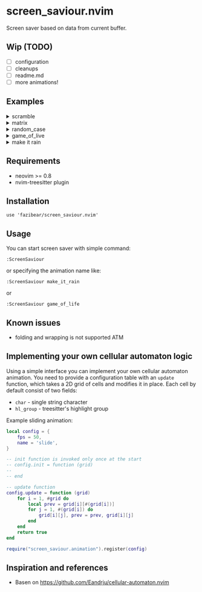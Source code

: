 # screen_saviour.nvim

Screen saver based on data from current buffer.

## Wip (TODO)
- [ ] configuration
- [ ] cleanups
- [ ] readme.md
- [ ] more animations!

## Examples

<details>
    <summary>
        scramble
    </summary>
    <a href="https://asciinema.org/a/628917" target="_blank">
        <img src="https://asciinema.org/a/628917.svg" />
    </a>
</details>

<details>
    <summary>
        matrix
    </summary>
    <a href="https://asciinema.org/a/628916" target="_blank">
        <img src="https://asciinema.org/a/628916.svg" />
    </a>
</details>

<details>
    <summary>
        random_case
    </summary>
    <a href="https://asciinema.org/a/628918" target="_blank">
        <img src="https://asciinema.org/a/628918.svg" />
    </a>
</details>

<details>
    <summary>
        game_of_live
    </summary>
    <a href="https://asciinema.org/a/628983" target="_blank">
        <img src="https://asciinema.org/a/628983.svg" />
    </a>
</details>

<details>
    <summary>
        make it rain
    </summary>
    <a href="https://asciinema.org/a/628984" target="_blank">
        <img src="https://asciinema.org/a/628984.svg" />
    </a>
</details>

## Requirements
- neovim >= 0.8
- nvim-treesitter plugin

## Installation
```
use 'fazibear/screen_saviour.nvim' 
```

## Usage
You can start screen saver with simple command:
``` 
:ScreenSaviour
```
or specifying the animation name like:
```
:ScreenSaviour make_it_rain
```
or
```
:ScreenSaviour game_of_life
```

## Known issues
- folding and wrapping is not supported ATM

## Implementing your own cellular automaton logic
Using a simple interface you can implement your own cellular automaton animation. You need to provide a configuration table with an `update` function, which takes a 2D grid of cells and modifies it in place. Each cell by default consist of two fields: 
- `char` - single string character
- `hl_group` - treesitter's highlight group

Example sliding animation:
```lua
local config = {
    fps = 50,
    name = 'slide',
}

-- init function is invoked only once at the start
-- config.init = function (grid)
--
-- end

-- update function
config.update = function (grid)
    for i = 1, #grid do
        local prev = grid[i][#(grid[i])]
        for j = 1, #(grid[i]) do
            grid[i][j], prev = prev, grid[i][j]
        end
    end
    return true
end

require("screen_saviour.animation").register(config)
```

## Inspiration and references
- Basen on https://github.com/Eandrju/cellular-automaton.nvim



